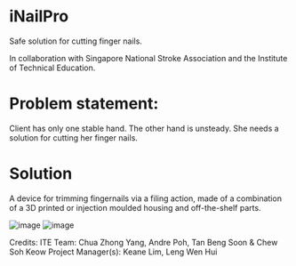 # iNailPro
Safe solution for cutting finger nails.

In collaboration with Singapore National Stroke Association and the Institute of Technical Education.

# Problem statement: 
Client has only one stable hand. The other hand is unsteady. She needs a solution for cutting her finger nails.

# Solution
A device for trimming fingernails via a filing action, made of a combination of a 3D printed or injection moulded housing and off-the-shelf parts.

![image](https://github.com/Engineering-Good/iNailPro/assets/125637875/4623cea7-9495-47de-b61b-83795c4d7788)
![image](https://github.com/Engineering-Good/iNailPro/assets/125637875/eb0b796d-13c6-436a-ae3a-34214a0a27c9)


Credits:
ITE Team: Chua Zhong Yang, Andre Poh, Tan Beng Soon & Chew Soh Keow
Project Manager(s): Keane Lim, Leng Wen Hui

